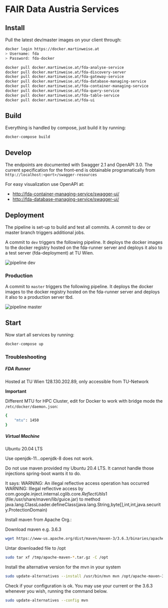 # FAIR Data Austria Services

## Install

Pull the latest dev/master images on your client through:

```bash
docker login https://docker.martinweise.at
> Username: fda
> Password: fda-docker
```

```bash
docker pull docker.martinweise.at/fda-analyse-service
docker pull docker.martinweise.at/fda-discovery-server
docker pull docker.martinweise.at/fda-gateway-service
docker pull docker.martinweise.at/fda-database-managing-service
docker pull docker.martinweise.at/fda-container-managing-service
docker pull docker.martinweise.at/fda-query-service
docker pull docker.martinweise.at/fda-table-service
docker pull docker.martinweise.at/fda-ui
```

## Build

Everything is handled by compose, just build it by running:

```bash
docker-compose build
```

## Develop

The endpoints are documented with Swagger 2.1 and OpenAPI 3.0. The current specification for the front-end is obtainable programatically from `http://localhost:<port>/swagger-resources`

For easy visualization use OpenAPI at:

- [http://fda-container-managing-service/swagger-ui/](http://localhost:9091/swagger-ui/)
- [http://fda-database-managing-service/swagger-ui/](http://localhost:9092/swagger-ui/)

## Deployment

The pipeline is set-up to build and test all commits. A commit to dev or master branch triggers additional jobs.

A commit to `dev` triggers the following pipeline. It deploys the docker images to the docker registry hosted on the fda-runner server and deploys it also to a test server (fda-deployment) at TU Wien. 

![pipeline dev](https://gitlab.phaidra.org/fair-data-austria-db-repository/fda-docs/-/raw/master/figures/fda-pipeline-dev.png)

### Production

A commit to `master` triggers the following pipeline. It deploys the docker images to the docker registry hosted on the fda-runner server and deploys it also to a production server tbd.

![pipeline master](https://gitlab.phaidra.org/fair-data-austria-db-repository/fda-docs/-/raw/master/figures/fda-pipeline-prod.png)


## Start

Now start all services by running:

```bash
docker-compose up
```

### Troubleshooting

##### FDA Runner

Hosted at TU Wien 128.130.202.89, only accessible from TU-Network

**Important**

Different MTU for HPC Cluster, edit for Docker to work with bridge mode the `/etc/docker/daemon.json`:

```bash
{
    "mtu": 1450
}
```

##### Virtual Machine

Ubuntu 20.04 LTS

Use openjdk-11...openjdk-8 does not work.

Do not use maven provided my Ubuntu 20.4 LTS. It cannot handle those injections spring-boot wants it to do.

It says: WARNING: An illegal reflective access operation has occurred
WARNING: Illegal reflective access by com.google.inject.internal.cglib.core.$ReflectUtils$1 (file:/usr/share/maven/lib/guice.jar) to method java.lang.ClassLoader.defineClass(java.lang.String,byte[],int,int,java.security.ProtectionDomain)

Install maven from Apache Org.:

Download maven e.g. 3.6.3

```bash
wget https://www-us.apache.org/dist/maven/maven-3/3.6.3/binaries/apache-maven-3.6.3-bin.tar.gz -P /tmp
```

Untar downloaded file to /opt

```bash
sudo tar xf /tmp/apache-maven-*.tar.gz -C /opt
```

Install the alternative version for the mvn in your system

```bash
sudo update-alternatives --install /usr/bin/mvn mvn /opt/apache-maven-3.6.3/bin/mvn 363
```

Check if your configuration is ok. You may use your current or the 3.6.3 whenever you wish, running the command below.

```bash
sudo update-alternatives --config mvn
```
